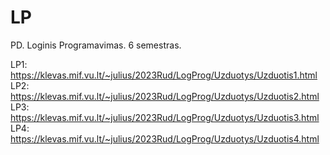 # LP
PD. Loginis Programavimas. 6 semestras.

LP1: https://klevas.mif.vu.lt/~julius/2023Rud/LogProg/Uzduotys/Uzduotis1.html  
LP2: https://klevas.mif.vu.lt/~julius/2023Rud/LogProg/Uzduotys/Uzduotis2.html
LP3: https://klevas.mif.vu.lt/~julius/2023Rud/LogProg/Uzduotys/Uzduotis3.html
LP4: https://klevas.mif.vu.lt/~julius/2023Rud/LogProg/Uzduotys/Uzduotis4.html  
